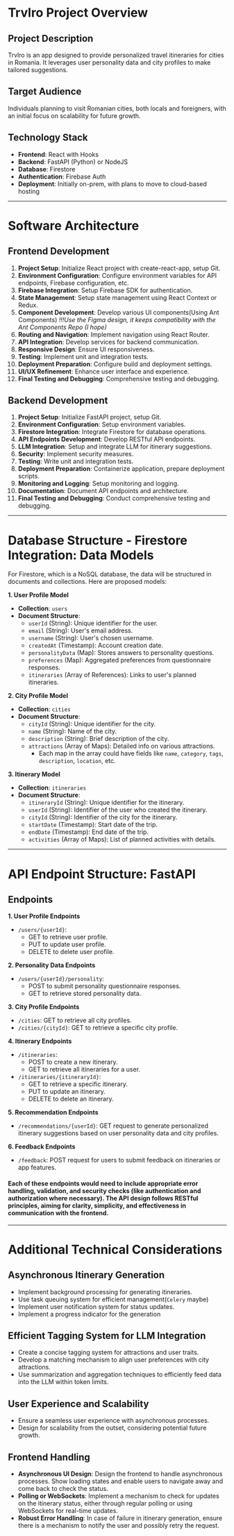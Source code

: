 
# Trvlro Project Overview

## Project Description

Trvlro is an app designed to provide personalized travel itineraries for cities in Romania. It leverages user personality data and city profiles to make tailored suggestions.

## Target Audience

Individuals planning to visit Romanian cities, both locals and foreigners, with an initial focus on scalability for future growth.

## Technology Stack

-   **Frontend**: React with Hooks
-   **Backend**: FastAPI (Python) or NodeJS
-   **Database**: Firestore
-   **Authentication**: Firebase Auth
-   **Deployment**: Initially on-prem, with plans to move to cloud-based hosting

----------

# Software Architecture

## Frontend Development

1.  **Project Setup**: Initialize React project with create-react-app, setup Git.
2.  **Environment Configuration**:  Configure environment variables for API endpoints, Firebase configuration, etc.
3.  **Firebase Integration**: Setup Firebase SDK for authentication.
4.  **State Management**: Setup state management using React Context or Redux.
5.  **Component Development**: Develop various UI components(Using Ant Components)
		*!!!Use the Figma design, it keeps compatibility with the Ant Components Repo (I hope)*
6.  **Routing and Navigation**: Implement navigation using React Router.
7.  **API Integration**: Develop services for backend communication.
8.  **Responsive Design**: Ensure UI responsiveness.
9.  **Testing**: Implement unit and integration tests.
10.  **Deployment Preparation**: Configure build and deployment settings.
11.  **UI/UX Refinement**: Enhance user interface and experience.
12.  **Final Testing and Debugging**: Comprehensive testing and debugging.

## Backend Development

1.  **Project Setup**: Initialize FastAPI project, setup Git.
2.  **Environment Configuration**: Setup environment variables.
3.  **Firestore Integration**: Integrate Firestore for database operations.
4.  **API Endpoints Development**: Develop RESTful API endpoints.
5.  **LLM Integration**: Setup and integrate LLM for itinerary suggestions.
6.  **Security**: Implement security measures.
7.  **Testing**: Write unit and integration tests.
8.  **Deployment Preparation**: Containerize application, prepare deployment scripts.
9.  **Monitoring and Logging**: Setup monitoring and logging.
10.  **Documentation**: Document API endpoints and architecture.
11.  **Final Testing and Debugging**: Conduct comprehensive testing and debugging.

----------

# Database Structure - Firestore Integration: Data Models

For Firestore, which is a NoSQL database, the data will be structured in documents and collections. Here are proposed models:

**1. User Profile Model**

-   **Collection**: `users`
-   **Document Structure**:
    -   `userId` (String): Unique identifier for the user.
    -   `email` (String): User's email address.
    -   `username` (String): User's chosen username.
    -   `createdAt` (Timestamp): Account creation date.
    -   `personalityData` (Map): Stores answers to personality questions.
    -   `preferences` (Map): Aggregated preferences from questionnaire responses.
    -   `itineraries` (Array of References): Links to user's planned itineraries.

**2. City Profile Model**

-   **Collection**: `cities`
-   **Document Structure**:
    -   `cityId` (String): Unique identifier for the city.
    -   `name` (String): Name of the city.
    -   `description` (String): Brief description of the city.
    -   `attractions` (Array of Maps): Detailed info on various attractions.
        -   Each map in the array could have fields like `name`, `category`, `tags`, `description`, `location`, etc.

**3. Itinerary Model**

-   **Collection**: `itineraries`
-   **Document Structure**:
    -   `itineraryId` (String): Unique identifier for the itinerary.
    -   `userId` (String): Identifier of the user who created the itinerary.
    -   `cityId` (String): Identifier of the city for the itinerary.
    -   `startDate` (Timestamp): Start date of the trip.
    -   `endDate` (Timestamp): End date of the trip.
    -   `activities` (Array of Maps): List of planned activities with details.

----------

# API Endpoint Structure: FastAPI

## Endpoints

**1. User Profile Endpoints**

-   `/users/{userId}`:
    -   GET to retrieve user profile.
    -   PUT to update user profile.
    -   DELETE to delete user profile.

**2. Personality Data Endpoints**

-   `/users/{userId}/personality`:
    -   POST to submit personality questionnaire responses.
    -   GET to retrieve stored personality data.

**3. City Profile Endpoints**

-   `/cities`: GET to retrieve all city profiles.
-   `/cities/{cityId}`: GET to retrieve a specific city profile.

**4. Itinerary Endpoints**

-   `/itineraries`:
    -   POST to create a new itinerary.
    -   GET to retrieve all itineraries for a user.
-   `/itineraries/{itineraryId}`:
    -   GET to retrieve a specific itinerary.
    -   PUT to update an itinerary.
    -   DELETE to delete an itinerary.

**5. Recommendation Endpoints**

-   `/recommendations/{userId}`: GET request to generate personalized itinerary suggestions based on user personality data and city profiles.

**6. Feedback Endpoints**

-   `/feedback`: POST request for users to submit feedback on itineraries or app features.

#### Each of these endpoints would need to include appropriate error handling, validation, and security checks (like authentication and authorization where necessary). The API design follows RESTful principles, aiming for clarity, simplicity, and effectiveness in communication with the frontend.
----------

# Additional Technical Considerations

## Asynchronous Itinerary Generation

-   Implement background processing for generating itineraries.
-   Use task queuing system for efficient management(`Celery` maybe)
-   Implement user notification system for status updates.
- Implement a progress indicator for the generation

## Efficient Tagging System for LLM Integration

-   Create a concise tagging system for attractions and user traits.
-   Develop a matching mechanism to align user preferences with city attractions.
-   Use summarization and aggregation techniques to efficiently feed data into the LLM within token limits.

## User Experience and Scalability

-   Ensure a seamless user experience with asynchronous processes.
-   Design for scalability from the outset, considering potential future growth.
## Frontend Handling

-   **Asynchronous UI Design**: Design the frontend to handle asynchronous processes. Show loading states and enable users to navigate away and come back to check the status.
-   **Polling or WebSockets**: Implement a mechanism to check for updates on the itinerary status, either through regular polling or using WebSockets for real-time updates.
-  **Robust Error Handling**: In case of failure in itinerary generation, ensure there is a mechanism to notify the user and possibly retry the request.
